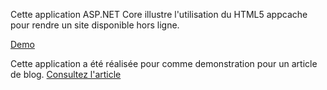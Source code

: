 Cette application ASP.NET Core illustre l'utilisation du HTML5 appcache pour rendre un site disponible hors ligne.

[Demo](https://demoappcache.azurewebsites.net)

Cette application a été réalisée pour comme demonstration pour un article de blog. [Consultez l'article](https://lesdieuxducode.com/blog/2018/3/faites-une-application-offline-avec-le-html-5-application-cache)
